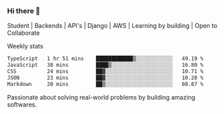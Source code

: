 ### Hi there 👋 

Student | Backends | API's | Django | AWS |  Learning by building | Open to Collaborate

Weekly stats
<!--START_SECTION:waka-->

```txt
TypeScript   1 hr 51 mins    ████████████▒░░░░░░░░░░░░   49.19 %
JavaScript   38 mins         ████▒░░░░░░░░░░░░░░░░░░░░   16.80 %
CSS          24 mins         ██▓░░░░░░░░░░░░░░░░░░░░░░   10.71 %
JSON         23 mins         ██▓░░░░░░░░░░░░░░░░░░░░░░   10.28 %
Markdown     20 mins         ██▒░░░░░░░░░░░░░░░░░░░░░░   08.87 %
```

<!--END_SECTION:waka-->


Passionate about solving real-world problems by building amazing softwares.
